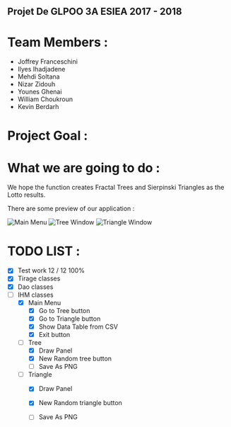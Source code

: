 Projet De GLPOO 3A ESIEA 2017 - 2018
------------------------------------
Team Members :
==============

* Joffrey Franceschini
* Ilyes Ihadjadene
* Mehdi Soltana
* Nizar Zidouh
* Younes Ghenai
* William Choukroun
* Kevin Berdarh
	
Project Goal :
==============


What we are going to do :
=====================

We hope the function creates Fractal Trees and Sierpinski Triangles as the Lotto results.

There are some preview of our application : 

![Main Menu](https://github.com/JoffreyFrancesch/JAVA-GLPOO-3A-FRANCESCHINI/blob/master/src/main/resources/main%20menu.png)
![Tree Window](https://github.com/JoffreyFrancesch/JAVA-GLPOO-3A-FRANCESCHINI/blob/master/src/main/resources/fractal%20tree.png)
![Triangle Window](https://github.com/JoffreyFrancesch/JAVA-GLPOO-3A-FRANCESCHINI/blob/master/src/main/resources/fractal%20triangle.png)

TODO LIST :
===========

- [x] Test work 12 / 12 100%
- [x] Tirage classes
- [x] Dao classes
- [ ] IHM classes
	- [x] Main Menu
		- [x] Go to Tree button
		- [x] Go to Triangle button
		- [x] Show Data Table from CSV
		- [x] Exit button
	- [ ] Tree
		- [x] Draw Panel
		- [x] New Random tree button
		- [ ] Save As PNG
	- [ ] Triangle
		- [x] Draw Panel
		- [x] New Random triangle button
		- [ ] Save As PNG
	
